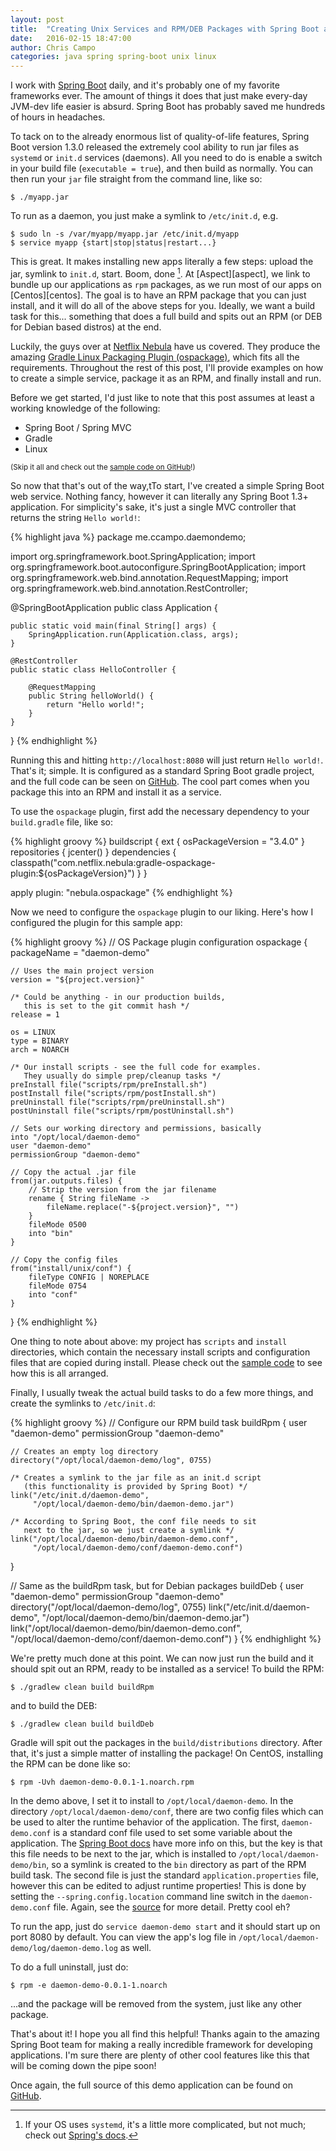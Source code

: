 ```yaml
---
layout: post
title:  "Creating Unix Services and RPM/DEB Packages with Spring Boot and Gradle"
date:   2016-02-15 18:47:00
author: Chris Campo
categories: java spring spring-boot unix linux
---
```


I work with [Spring Boot][boothome] daily, and it's probably one of my favorite frameworks ever. The amount of things
it does that just make every-day JVM-dev life easier is absurd. Spring Boot has probably saved me hundreds of hours
in headaches.

To tack on to the already enormous list of quality-of-life features, Spring Boot version 1.3.0 released the extremely
cool ability to run jar files as `systemd` or `init.d` services (daemons). All you need to do is enable a switch in your
build file (`executable = true`), and then build as normally. You can then run your `jar` file straight from the
command line, like so:

    $ ./myapp.jar

To run as a daemon, you just make a symlink to `/etc/init.d`, e.g.

    $ sudo ln -s /var/myapp/myapp.jar /etc/init.d/myapp
    $ service myapp {start|stop|status|restart...}

This is great. It makes installing new apps literally a few steps: upload the jar, symlink to `init.d`, start. Boom,
done [^1]. At [Aspect][aspect], we link to bundle up our applications as `rpm` packages, as we run most of our apps
on [Centos][centos]. The goal is to have an RPM package that you can just install, and it will do all of the above
steps for you. Ideally, we want a build task for this... something that does a full build and spits out an RPM (or
DEB for Debian based distros) at the end.

Luckily, the guys over at [Netflix Nebula][nebula] have us covered. They produce the amazing [Gradle Linux Packaging
Plugin (ospackage)][ospackage], which fits all the requirements. Throughout the rest of this post, I'll provide
examples on how to create a simple service, package it as an RPM, and finally install and run.

Before we get started, I'd just like to note that this post assumes at least a working knowledge of the following:

* Spring Boot / Spring MVC
* Gradle
* Linux

<sup>(Skip it all and check out the [sample code on GitHub][democode]!)</sup>

So now that that's out of the way,tTo start, I've created a simple Spring Boot web service. Nothing fancy, however it
can literally any Spring Boot 1.3+ application. For simplicity's sake, it's just a single MVC controller that returns
the string `Hello world!`:

{% highlight java %}
package me.ccampo.daemondemo;

import org.springframework.boot.SpringApplication;
import org.springframework.boot.autoconfigure.SpringBootApplication;
import org.springframework.web.bind.annotation.RequestMapping;
import org.springframework.web.bind.annotation.RestController;

@SpringBootApplication
public class Application {

    public static void main(final String[] args) {
        SpringApplication.run(Application.class, args);
    }

    @RestController
    public static class HelloController {

        @RequestMapping
        public String helloWorld() {
            return "Hello world!";
        }
    }
}
{% endhighlight %}

Running this and hitting `http://localhost:8080` will just return `Hello world!`. That's it; simple. It is
configured as a standard Spring Boot gradle project, and the full code can be seen on [GitHub][democode]. The cool
part comes when you package this into an RPM and install it as a service.

To use the `ospackage` plugin, first add the necessary dependency to your `build.gradle` file, like so:

{% highlight groovy %}
buildscript {
    ext {
        osPackageVersion = "3.4.0"
    }
    repositories {
        jcenter()
    }
    dependencies {
        classpath("com.netflix.nebula:gradle-ospackage-plugin:${osPackageVersion}")
    }
}

apply plugin: "nebula.ospackage"
{% endhighlight %}

Now we need to configure the `ospackage` plugin to our liking. Here's how I configured the plugin for this sample app:

{% highlight groovy %}
// OS Package plugin configuration
ospackage {
    packageName = "daemon-demo"

    // Uses the main project version
    version = "${project.version}"

    /* Could be anything - in our production builds,
       this is set to the git commit hash */
    release = 1

    os = LINUX
    type = BINARY
    arch = NOARCH

    /* Our install scripts - see the full code for examples.
       They usually do simple prep/cleanup tasks */
    preInstall file("scripts/rpm/preInstall.sh")
    postInstall file("scripts/rpm/postInstall.sh")
    preUninstall file("scripts/rpm/preUninstall.sh")
    postUninstall file("scripts/rpm/postUninstall.sh")

    // Sets our working directory and permissions, basically
    into "/opt/local/daemon-demo"
    user "daemon-demo"
    permissionGroup "daemon-demo"

    // Copy the actual .jar file
    from(jar.outputs.files) {
        // Strip the version from the jar filename
        rename { String fileName ->
            fileName.replace("-${project.version}", "")
        }
        fileMode 0500
        into "bin"
    }

    // Copy the config files
    from("install/unix/conf") {
        fileType CONFIG | NOREPLACE
        fileMode 0754
        into "conf"
    }
}
{% endhighlight %}

One thing to note about above: my project has `scripts` and `install` directories, which contain the necessary
install scripts and configuration files that are copied during install. Please check out the [sample code][democode]
to see how this is all arranged.

Finally, I usually tweak the actual build tasks to do a few more things, and create the symlinks to `/etc/init.d`:

{% highlight groovy %}
// Configure our RPM build task
buildRpm {
    user "daemon-demo"
    permissionGroup "daemon-demo"

    // Creates an empty log directory
    directory("/opt/local/daemon-demo/log", 0755)

    /* Creates a symlink to the jar file as an init.d script
       (this functionality is provided by Spring Boot) */
    link("/etc/init.d/daemon-demo",
         "/opt/local/daemon-demo/bin/daemon-demo.jar")

    /* According to Spring Boot, the conf file needs to sit
       next to the jar, so we just create a symlink */
    link("/opt/local/daemon-demo/bin/daemon-demo.conf",
         "/opt/local/daemon-demo/conf/daemon-demo.conf")
}

// Same as the buildRpm task, but for Debian packages
buildDeb {
    user "daemon-demo"
    permissionGroup "daemon-demo"
    directory("/opt/local/daemon-demo/log", 0755)
    link("/etc/init.d/daemon-demo",
         "/opt/local/daemon-demo/bin/daemon-demo.jar")
    link("/opt/local/daemon-demo/bin/daemon-demo.conf",
         "/opt/local/daemon-demo/conf/daemon-demo.conf")
}
{% endhighlight %}

We're pretty much done at this point. We can now just run the build and it should spit out an RPM, ready to be
installed as a service! To build the RPM:

    $ ./gradlew clean build buildRpm

and to build the DEB:

    $ ./gradlew clean build buildDeb

Gradle will spit out the packages in the `build/distributions` directory. After that, it's just a simple matter of
installing the package! On CentOS, installing the RPM can be done like so:

    $ rpm -Uvh daemon-demo-0.0.1-1.noarch.rpm

In the demo above, I set it to install to `/opt/local/daemon-demo`. In the directory `/opt/local/daemon-demo/conf`,
there are two config files which can be used to alter the runtime behavior of the application. The first,
`daemon-demo.conf` is a standard conf file used to set some variable about the application.
The [Spring Boot docs](confdocs) have more info on this, but the key is that this file needs to be next to the jar,
which is installed to `/opt/local/daemon-demo/bin`, so a symlink is created to the `bin` directory as part of the RPM
build task. The second file is just the standard `application.properties` file, however this can be edited to adjust
runtime properties! This is done by setting the `--spring.config.location` command line switch in the
`daemon-demo.conf` file. Again, see the [source][democode] for more detail. Pretty cool eh?

To run the app, just do `service daemon-demo start` and it should start up on port 8080 by default. You can view the
app's log file in `/opt/local/daemon-demo/log/daemon-demo.log` as well.

To do a full uninstall, just do:

    $ rpm -e daemon-demo-0.0.1-1.noarch

...and the package will be removed from the system, just like any other package.

That's about it! I hope you all find this helpful! Thanks again to the amazing Spring Boot team for making a really
incredible framework for developing applications. I'm sure there are plenty of other cool features like this that will
be coming down the pipe soon!

Once again, the full source of this demo application can be found on [GitHub][democode].

[^1]: If your OS uses `systemd`, it's a little more complicated, but not much; check out [Spring's docs][bootdocs].

[boothome]: http://projects.spring.io/spring-boot/
[bootdocs]: http://docs.spring.io/spring-boot/docs/current/reference/htmlsingle/#deployment-service
[nebula]: http://nebula-plugins.github.io/
[ospackage]: https://github.com/nebula-plugins/gradle-ospackage-plugin
[democode]: https://github.com/ccampo133/boot-daemon-demo
[confdocs]: http://docs.spring.io/spring-boot/docs/current/reference/htmlsingle/#deployment-script-customization-conf-file

